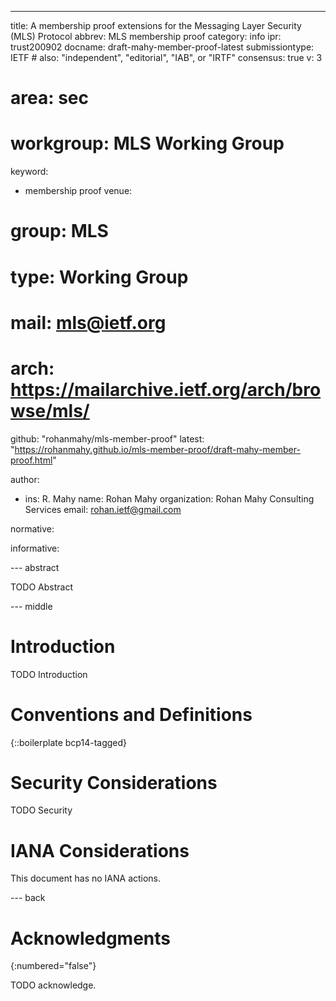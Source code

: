 ---
title: A membership proof extensions for the Messaging Layer Security (MLS) Protocol
abbrev: MLS membership proof
category: info
ipr: trust200902
docname: draft-mahy-member-proof-latest
submissiontype: IETF  # also: "independent", "editorial", "IAB", or "IRTF"
consensus: true
v: 3
# area: sec
# workgroup: MLS Working Group
keyword:
 - membership proof
venue:
#  group: MLS
#  type: Working Group
#  mail: mls@ietf.org
#  arch: https://mailarchive.ietf.org/arch/browse/mls/
  github: "rohanmahy/mls-member-proof"
  latest: "https://rohanmahy.github.io/mls-member-proof/draft-mahy-member-proof.html"

author:
 -  ins: R. Mahy
    name: Rohan Mahy
    organization: Rohan Mahy Consulting Services
    email: rohan.ietf@gmail.com

normative:

informative:


--- abstract

TODO Abstract


--- middle

# Introduction

TODO Introduction


# Conventions and Definitions

{::boilerplate bcp14-tagged}


# Security Considerations

TODO Security


# IANA Considerations

This document has no IANA actions.


--- back

# Acknowledgments
{:numbered="false"}

TODO acknowledge.
